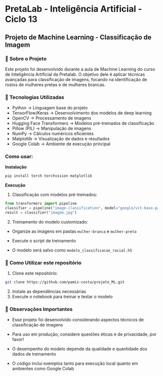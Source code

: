 # **PretaLab - Inteligência Artificial - Ciclo 13**  

## **Projeto de Machine Learning - Classificação de Imagem**  

### 📌 **Sobre o Projeto**  

Este projeto foi desenvolvido durante a aula de Machine Learning do curso de Inteligência Artificial da Pretalab. O objetivo dele é aplicar técnicas avançadas para classificação de imagens, focando na identificação de rostos de mulheres pretas e de mulheres brancas.  

### 🔧 **Tecnologias Utilizadas**  
- Python → Linguagem base do projeto
- TensorFlow/Keras → Desenvolvimento dos modelos de deep learning
- OpenCV → Processamento de imagens
- Hugging Face Transformers → Modelos pré-treinados de classificação
- Pillow (PIL) → Manipulação de imagens
- NumPy → Cálculos numéricos eficientes
- Matplotlib → Visualização de dados e resultados
- Google Colab → Ambiente de execução principal

### **Como usar:**
**Instalação**
```bash
pip install torch torchvision matplotlib
```

**Execução**

1. Classificação com modelos pré-treinados:

```python
from transformers import pipeline
classifier = pipeline("image-classification", model="google/vit-base-patch16-224")
result = classifier("imagem.jpg")
```

2. Treinamento do modelo customizado:

- Organize as imagens em pastas `mulher-branca` e `mulher-preta`

- Execute o script de treinamento

- O modelo será salvo como `modelo_classificacao_racial.h5`


### 🚀 **Como Utilizar este repositório**  
1. Clone este repositório:
```bash
git clone https://github.com/pamis-costa/projeto_ML.git
```

2. Instale as dependências necessárias  
3. Execute o notebook para treinar e testar o modelo 


### 🚨 **Observações Importantes**

- Esse projeto foi desenvolvido considerando aspectos técnicos de classificação de imagens

- Para uso em produção, considere questões éticas e de privacidade, por favor!

- O desempenho do modelo depende da qualidade e quantidade dos dados de treinamento

- O código inclui exemplos tanto para execução local quanto em ambientes como Google Colab
